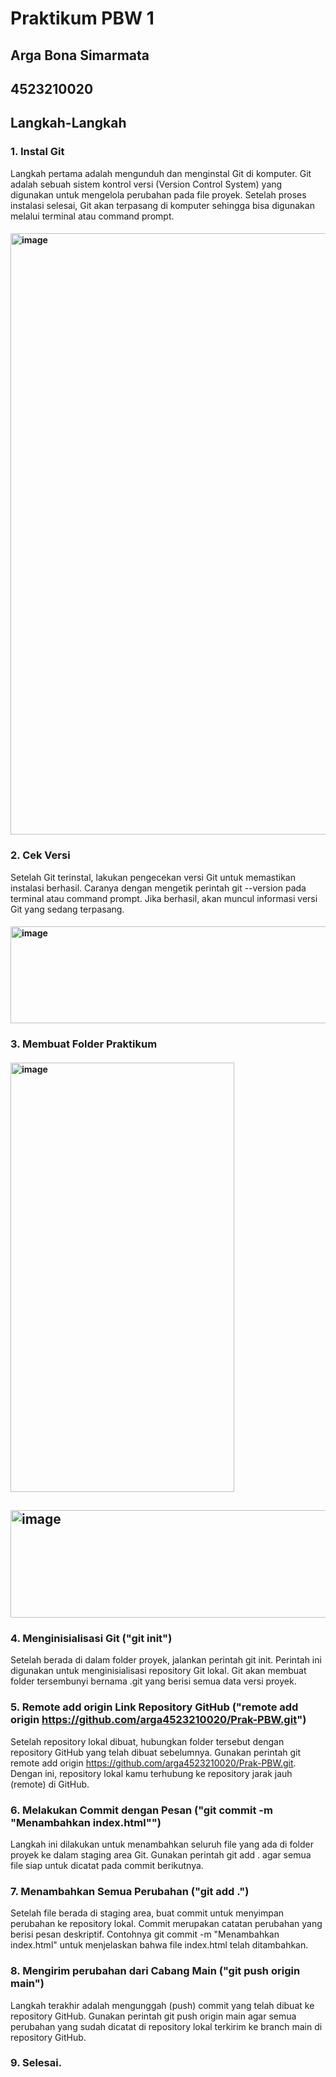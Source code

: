 # Praktikum PBW 1
## Arga Bona Simarmata
## 4523210020
## Langkah-Langkah
### 1. Instal Git
Langkah pertama adalah mengunduh dan menginstal Git di komputer. Git adalah sebuah sistem kontrol versi (Version Control System) yang digunakan untuk mengelola perubahan pada file proyek. Setelah proses instalasi selesai, Git akan terpasang di komputer sehingga bisa digunakan melalui terminal atau command prompt.
#### <img width="1919" height="962" alt="image" src="https://github.com/user-attachments/assets/a97282fa-c12a-414b-b81f-13a758dc8ebd" />
### 2. Cek Versi
Setelah Git terinstal, lakukan pengecekan versi Git untuk memastikan instalasi berhasil. Caranya dengan mengetik perintah git --version pada terminal atau command prompt. Jika berhasil, akan muncul informasi versi Git yang sedang terpasang.
#### <img width="963" height="155" alt="image" src="https://github.com/user-attachments/assets/459340d2-66f3-44cb-b056-bcbcda3582cd" />
### 3. Membuat Folder Praktikum
#### <img width="358" height="687" alt="image" src="https://github.com/user-attachments/assets/8d1f6f91-8b61-4d23-bc13-d652ab646bf2" />
## <img width="602" height="172" alt="image" src="https://github.com/user-attachments/assets/da0f59a5-6fe4-4ae1-9dc1-3d8075458caf" />
### 4. Menginisialisasi Git ("git init")
Setelah berada di dalam folder proyek, jalankan perintah git init. Perintah ini digunakan untuk menginisialisasi repository Git lokal. Git akan membuat folder tersembunyi bernama .git yang berisi semua data versi proyek.
### 5. Remote add origin Link Repository GitHub ("remote add origin https://github.com/arga4523210020/Prak-PBW.git")
Setelah repository lokal dibuat, hubungkan folder tersebut dengan repository GitHub yang telah dibuat sebelumnya. Gunakan perintah git remote add origin https://github.com/arga4523210020/Prak-PBW.git. Dengan ini, repository lokal kamu terhubung ke repository jarak jauh (remote) di GitHub.
### 6. Melakukan Commit dengan Pesan ("git commit -m "Menambahkan index.html"")
Langkah ini dilakukan untuk menambahkan seluruh file yang ada di folder proyek ke dalam staging area Git. Gunakan perintah git add . agar semua file siap untuk dicatat pada commit berikutnya.
### 7. Menambahkan Semua Perubahan ("git add .")
Setelah file berada di staging area, buat commit untuk menyimpan perubahan ke repository lokal. Commit merupakan catatan perubahan yang berisi pesan deskriptif. Contohnya git commit -m "Menambahkan index.html" untuk menjelaskan bahwa file index.html telah ditambahkan.
### 8. Mengirim perubahan dari Cabang Main ("git push origin main")
Langkah terakhir adalah mengunggah (push) commit yang telah dibuat ke repository GitHub. Gunakan perintah git push origin main agar semua perubahan yang sudah dicatat di repository lokal terkirim ke branch main di repository GitHub.
### 9. Selesai.
